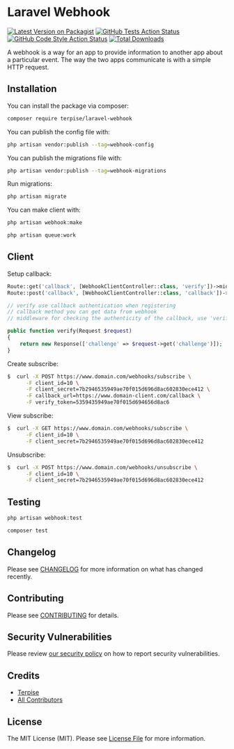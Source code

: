 # Laravel Webhook

[![Latest Version on Packagist](https://img.shields.io/packagist/v/terpise/laravel-webhook.svg?style=flat-square)](https://packagist.org/packages/terpise/laravel-webhook)
[![GitHub Tests Action Status](https://img.shields.io/github/actions/workflow/status/terpise/laravel-webhook/run-tests.yml?branch=main&label=tests&style=flat-square)](https://github.com/terpise/laravel-webhook/actions?query=workflow%3Arun-tests+branch%3Amain)
[![GitHub Code Style Action Status](https://img.shields.io/github/actions/workflow/status/terpise/laravel-webhook/fix-php-code-style-issues.yml?branch=main&label=code%20style&style=flat-square)](https://github.com/terpise/laravel-webhook/actions?query=workflow%3A"Fix+PHP+code+style+issues"+branch%3Amain)
[![Total Downloads](https://img.shields.io/packagist/dt/terpise/laravel-webhook.svg?style=flat-square)](https://packagist.org/packages/terpise/laravel-webhook)

A webhook is a way for an app to provide information to another app about a particular event. The way the two apps communicate is with a simple HTTP request.

## Installation

You can install the package via composer:

```bash
composer require terpise/laravel-webhook
```

You can publish the config file with:

```bash
php artisan vendor:publish --tag=webhook-config
```

You can publish the migrations file with:

```bash
php artisan vendor:publish --tag=webhook-migrations
```

Run migrations:
```bash
php artisan migrate
```

You can make client with:

```bash
php artisan webhook:make
```

```bash
php artisan queue:work
```

## Client

Setup callback:
```php
Route::get('callback', [WebhookClientController::class, 'verify'])->middleware(VerifyToken::class);
Route::post('callback', [WebhookClientController::class, 'callback'])->middleware(VerifyToken::class);

// verify use callback authentication when registering
// callback method you can get data from webhook
// middleware for checking the authenticity of the callback, use 'verify_token'

public function verify(Request $request)
{
    return new Response(['challenge' => $request->get('challenge')]);
}

```

Create subscribe:

```bash
$  curl -X POST https://www.domain.com/webhooks/subscribe \
      -F client_id=10 \
      -F client_secret=7b2946535949ae70f015d696d8ac602830ece412 \
      -F callback_url=https://www.domain-client.com/callback \
      -F verify_token=5359435949ae70f015d694656d8ac6
```

View subscribe:

```bash
$  curl -X GET https://www.domain.com/webhooks/subscribe \
      -F client_id=10 \
      -F client_secret=7b2946535949ae70f015d696d8ac602830ece412
```

Unsubscribe:

```bash
$  curl -X POST https://www.domain.com/webhooks/unsubscribe \
      -F client_id=10 \
      -F client_secret=7b2946535949ae70f015d696d8ac602830ece412
```


## Testing

```bash
php artisan webhook:test
```

```bash
composer test
```

## Changelog

Please see [CHANGELOG](CHANGELOG.md) for more information on what has changed recently.

## Contributing

Please see [CONTRIBUTING](CONTRIBUTING.md) for details.

## Security Vulnerabilities

Please review [our security policy](../../security/policy) on how to report security vulnerabilities.

## Credits

- [Terpise](https://github.com/terpise)
- [All Contributors](../../contributors)

## License

The MIT License (MIT). Please see [License File](LICENSE.md) for more information.
